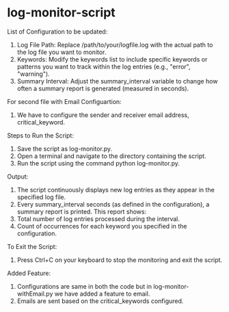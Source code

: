 # log-monitor-script

List of Configuration to be updated:
  1. Log File Path: Replace /path/to/your/logfile.log with the actual path to the log file you want to monitor.
  2. Keywords: Modify the keywords list to include specific keywords or patterns you want to track within the log entries (e.g., "error", "warning").
  3. Summary Interval: Adjust the summary_interval variable to change how often a summary report is generated (measured in seconds).

  For second file with Email Configuartion:
  1. We have to configure the sender and receiver email address, critical_keyword.

Steps to Run the Script:
  1. Save the script as log-monitor.py.
  2. Open a terminal and navigate to the directory containing the script.
  3. Run the script using the command python log-monitor.py.

Output:
  1. The script continuously displays new log entries as they appear in the specified log file.
  2. Every summary_interval seconds (as defined in the configuration), a summary report is printed. This report shows:
  3. Total number of log entries processed during the interval.
  4. Count of occurrences for each keyword you specified in the configuration.

To Exit the Script:
  1. Press Ctrl+C on your keyboard to stop the monitoring and exit the script.

Added Feature:
  1. Configurations are same in both the code but in log-monitor-withEmail.py we have added a feature to email.
  2. Emails are sent based on the critical_keywords configured.

